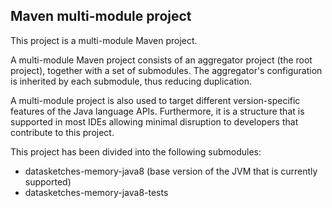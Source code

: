 Maven multi-module project
--------------------------

This project is a multi-module Maven project.

A multi-module Maven project consists of an aggregator project (the root project), together with a set of
submodules.  The aggregator's configuration is inherited by each submodule, thus reducing duplication.

A multi-module project is also used to target different version-specific features of the Java language APIs.
Furthermore, it is a structure that is supported in most IDEs allowing minimal disruption to developers that
contribute to this project.

This project has been divided into the following submodules:

* datasketches-memory-java8 (base version of the JVM that is currently supported)
* datasketches-memory-java8-tests
